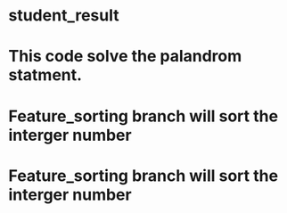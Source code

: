 # student_result
# This code solve the palandrom statment. 
# Feature_sorting branch will sort the interger number
# Feature_sorting branch will sort the interger number